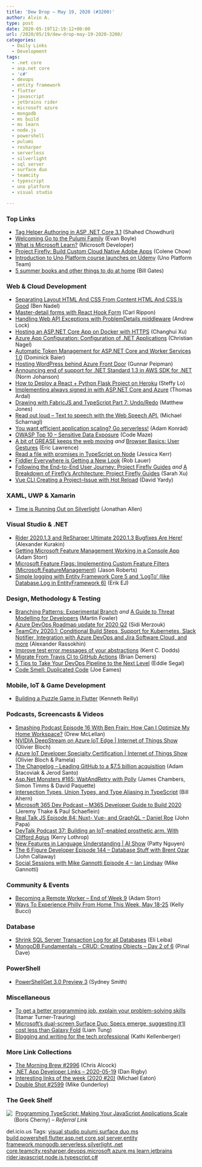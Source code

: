 ```yaml
---
title: 'Dew Drop – May 19, 2020 (#3200)'
author: Alvin A.
type: post
date: 2020-05-19T12:19:12+00:00
url: /2020/05/19/dew-drop-may-19-2020-3200/
categories:
  - Daily Links
  - Development
tags:
  - .net core
  - asp.net core
  - 'c#'
  - devops
  - entity framework
  - flutter
  - javascript
  - jetbrains rider
  - microsoft azure
  - mongodb
  - ms build
  - ms learn
  - node.js
  - powershell
  - pulumi
  - resharper
  - serverless
  - silverlight
  - sql server
  - surface duo
  - teamcity
  - typescript
  - uno platform
  - visual studio

---
```

### <a name="top"></a>Top Links

  * <a href="https://wakeupandcode.com/tag-helper-authoring-in-asp-net-core-3-1/" target="_blank" rel="noopener noreferrer">Tag Helper Authoring in ASP .NET Core 3.1</a> (Shahed Chowdhuri)
  * <a href="https://www.pulumi.com/blog/go-support-pulumi-2-0/" target="_blank" rel="noopener noreferrer">Welcoming Go to the Pulumi Family</a> (Evan Boyle)
  * <a href="http://www.youtube.com/watch?v=IwVE6U5lfTs" target="_blank" rel="noopener noreferrer">What is Microsoft Learn?</a> (Microsoft Developer)
  * <a href="https://medium.com/adobetech/project-firefly-build-custom-cloud-native-adobe-apps-54d157adb473?source=rss----9342990108af---4" target="_blank" rel="noopener noreferrer">Project Firefly: Build Custom Cloud Native Adobe Apps</a> (Colene Chow)
  * <a href="https://platform.uno/blog/introduction-to-uno-platform-course-launches-on-udemy/" target="_blank" rel="noopener noreferrer">Introduction to Uno Platform course launches on Udemy</a> (Uno Platform Team)
  * <a href="https://www.gatesnotes.com/About-Bill-Gates/Summer-Books-2020" target="_blank" rel="noopener noreferrer">5 summer books and other things to do at home</a> (Bill Gates)



### <a name="web"></a>Web & Cloud Development

  * <a href="https://www.bennadel.com/blog/3830-separating-layout-html-and-css-from-content-html-and-css-is-good.htm" target="_blank" rel="noopener noreferrer">Separating Layout HTML And CSS From Content HTML And CSS Is Good</a> (Ben Nadel)
  * <a href="https://www.carlrippon.com/master-detail-forms-with-react-form-hook/" target="_blank" rel="noopener noreferrer">Master-detail forms with React Hook Form</a> (Carl Rippon)
  * <a href="https://andrewlock.net/handling-web-api-exceptions-with-problemdetails-middleware/" target="_blank" rel="noopener noreferrer">Handling Web API Exceptions with ProblemDetails middleware</a> (Andrew Lock)
  * <a href="https://codeburst.io/hosting-an-asp-net-core-app-on-docker-with-https-642cde4f04e8?source=rss----61061eb0c96b---4" target="_blank" rel="noopener noreferrer">Hosting an ASP.NET Core App on Docker with HTTPS</a> (Changhui Xu)
  * <a href="https://csharp.christiannagel.com/2020/05/19/azureappconfiguration/" target="_blank" rel="noopener noreferrer">Azure App Configuration: Configuration of .NET Applications</a> (Christian Nagel)
  * <a href="https://leastprivilege.com/2020/05/18/automatic-token-management-for-asp-net-core-and-worker-services-1-0/" target="_blank" rel="noopener noreferrer">Automatic Token Management for ASP.NET Core and Worker Services 1.0</a> (Dominick Baier)
  * <a href="https://gunnarpeipman.com/wordpress-azure-front-door/" target="_blank" rel="noopener noreferrer">Hosting WordPress behind Azure Front Door</a> (Gunnar Peipman)
  * <a href="http://feedproxy.google.com/~r/AwsDeveloperBlog/~3/uMtvccLWu_o/" target="_blank" rel="noopener noreferrer">Announcing end of support for .NET Standard 1.3 in AWS SDK for .NET</a> (Norm Johanson)
  * <a href="https://medium.com/swlh/how-to-deploy-a-react-python-flask-project-on-heroku-edb99309311?source=rss----f5af2b715248---4" target="_blank" rel="noopener noreferrer">How to Deploy a React + Python Flask Project on Heroku</a> (Steffy Lo)
  * <a href="https://blog.elmah.io/implementing-always-signed-in-with-asp-net-core-and-azure/" target="_blank" rel="noopener noreferrer">Implementing always signed in with ASP.NET Core and Azure</a> (Thomas Ardal)
  * <a href="http://feedproxy.google.com/~r/ExceptionNotFound/~3/hItRw7MTd2M/" target="_blank" rel="noopener noreferrer">Drawing with FabricJS and TypeScript Part 7: Undo/Redo</a> (Matthew Jones)
  * <a href="https://justmarkup.com/articles/2020-05-19-text-to-speech/" target="_blank" rel="noopener noreferrer">Read out loud &#8211; Text to speech with the Web Speech API.</a> (Michael Scharnagl)
  * <a href="https://stackoverflow.blog/2020/05/18/you-want-efficient-application-scaling-go-serverless/" target="_blank" rel="noopener noreferrer">You want efficient application scaling? Go serverless!</a> (Adam Konrád)
  * <a href="https://code-maze.com/owasp-top-10-sensitive-data-exposure/" target="_blank" rel="noopener noreferrer">OWASP Top 10 – Sensitive Data Exposure</a> (Code Maze)
  * <a href="https://textslashplain.com/2020/05/18/a-bit-of-grease-keeps-the-web-moving/" target="_blank" rel="noopener noreferrer">A bit of GREASE keeps the web moving</a> _and_ <a href="https://textslashplain.com/2020/05/18/browser-basics-user-gestures/" target="_blank" rel="noopener noreferrer">Browser Basics: User Gestures</a> (Eric Lawrence)
  * <a href="https://jessitron.com/2020/05/18/read-a-file-with-promises-in-typescript-on-node/" target="_blank" rel="noopener noreferrer">Read a file with promises in TypeScript on Node</a> (Jessica Kerr)
  * <a href="https://www.telerik.com/blogs/fiddler-everywhere-new-look" target="_blank" rel="noopener noreferrer">Fiddler Everywhere is Getting a New Look</a> (Rob Lauer)
  * <a href="https://medium.com/adobetech/following-the-end-to-end-user-journey-project-firefly-guides-6f961648ed20?source=rss----9342990108af---4" target="_blank" rel="noopener noreferrer">Following the End-to-End User Journey: Project Firefly Guides</a> _and_ <a href="https://medium.com/adobetech/a-breakdown-of-fireflys-architecture-project-firefly-guides-fe4f38e16014?source=rss----9342990108af---4" target="_blank" rel="noopener noreferrer">A Breakdown of Firefly’s Architecture: Project Firefly Guides</a> (Sarah Xu)
  * <a href="http://feedproxy.google.com/~r/davidyardy/~3/uaQ1j2dOYuE/" target="_blank" rel="noopener noreferrer">Vue CLI Creating a Project–Issue with Hot Reload</a> (David Yardy)



### <a name="silverlight"></a>XAML, UWP & Xamarin

  * <a href="https://www.infoq.com/news/2020/05/Silverlight-EOL/?utm_campaign=infoq_content&utm_source=infoq&utm_medium=feed&utm_term=global" target="_blank" rel="noopener noreferrer">Time is Running Out on Silverlight</a> (Jonathan Allen)



### <a name="dotnet"></a>Visual Studio & .NET

  * <a href="https://blog.jetbrains.com/dotnet/2020/05/19/rider-resharper-ultimate-2020-1-3/" target="_blank" rel="noopener noreferrer">Rider 2020.1.3 and ReSharper Ultimate 2020.1.3 Bugfixes Are Here!</a> (Alexander Kurakin)
  * <a href="http://adamstorr.azurewebsites.net/blog/getting-microsoft-feature-management-working-in-a-console-app" target="_blank" rel="noopener noreferrer">Getting Microsoft Feature Management Working in a Console App</a> (Adam Storr)
  * <a href="http://dontcodetired.com/blog/post/Microsoft-Feature-Flags-Implementing-Custom-Feature-Filters-(MicrosoftFeatureManagement)" target="_blank" rel="noopener noreferrer">Microsoft Feature Flags: Implementing Custom Feature Filters (Microsoft.FeatureManagement)</a> (Jason Roberts)
  * <a href="http://feedproxy.google.com/~r/ErikejBlogsAboutSqlCompactnetAndRelatedStuff/~3/FusJ6EEVqQA/simple-logging-with-entity-framework.html" target="_blank" rel="noopener noreferrer">Simple logging with Entity Framework Core 5 and &#8216;LogTo&#8217; (like Database.Log in EntityFramework 6)</a> (Erik EJ)



### <a name="design"></a>Design, Methodology & Testing

  * <a href="https://martinfowler.com/articles/branching-patterns.html#experimental-branch" target="_blank" rel="noopener noreferrer">Branching Patterns: Experimental Branch</a> _and_ <a href="https://martinfowler.com/articles/agile-threat-modelling.html" target="_blank" rel="noopener noreferrer">A Guide to Threat Modelling for Developers</a> (Martin Fowler)
  * <a href="https://devblogs.microsoft.com/devops/azure-devops-roadmap-update-for-2020-q2/" target="_blank" rel="noopener noreferrer">Azure DevOps Roadmap update for 2020 Q2</a> (Sidi Merzouk)
  * <a href="https://blog.jetbrains.com/teamcity/2020/05/teamcity-2020-1-conditional-build-steps-support-for-kubernetes-slack-notifier-integration-with-azure-devops-and-jira-software-cloud-and-more/" target="_blank" rel="noopener noreferrer">TeamCity 2020.1: Conditional Build Steps, Support for Kubernetes, Slack Notifier, Integration with Azure DevOps and Jira Software Cloud, and more</a> (Alexander Rassokhin)
  * <a href="https://kentcdodds.com/blog/improve-test-error-messages-of-your-abstractions" target="_blank" rel="noopener noreferrer">Improve test error messages of your abstractions</a> (Kent C. Dodds)
  * <a href="https://developer.okta.com/blog/2020/05/18/travis-ci-to-github-actions" target="_blank" rel="noopener noreferrer">Migrate From Travis CI to GitHub Actions</a> (Brian Demers)
  * <a href="https://stackify.com/5-tips-to-take-your-devops-pipeline-to-the-next-level/" target="_blank" rel="noopener noreferrer">5 Tips to Take Your DevOps Pipeline to the Next Level</a> (Eddie Segal)
  * <a href="https://medium.com/thinkster-io/code-smell-duplicated-code-c82590858057?source=rss----4b02256a38e9---4" target="_blank" rel="noopener noreferrer">Code Smell: Duplicated Code</a> (Joe Eames)



### <a name="mobile"></a>Mobile, IoT & Game Development

  * <a href="https://itnext.io/building-a-puzzle-game-in-flutter-41c6c1eee65a?source=rss-42cf31b6ca29------2" target="_blank" rel="noopener noreferrer">Building a Puzzle Game in Flutter</a> (Kenneth Reilly)



### <a name="podcasts"></a>Podcasts, Screencasts & Videos

  * <a href="https://www.smashingmagazine.com/2020/05/smashing-podcast-episode-16/" target="_blank" rel="noopener noreferrer">Smashing Podcast Episode 16 With Ben Frain: How Can I Optimize My Home Workspace?</a> (Drew McLellan)
  * <a href="https://channel9.msdn.com/Shows/Internet-of-Things-Show/NVIDIA-DeepStream-on-Azure-IoT-Edge?WT.mc_id=DX_MVP4025064" target="_blank" rel="noopener noreferrer">NVIDIA DeepStream on Azure IoT Edge | Internet of Things Show</a> (Olivier Bloch)
  * <a href="https://channel9.msdn.com/Shows/Internet-of-Things-Show/Azure-IoT-Developer-Specialty-Certification?WT.mc_id=DX_MVP4025064" target="_blank" rel="noopener noreferrer">Azure IoT Developer Specialty Certification | Internet of Things Show</a> (Olivier Bloch & Pamela)
  * <a href="https://changelog.com/podcast/395" target="_blank" rel="noopener noreferrer">The Changelog &#8211; Leading GitHub to a $7.5 billion acquisition</a> (Adam Stacoviak & Jerod Santo)
  * <a href="http://www.youtube.com/watch?v=bspAg17bvtw" target="_blank" rel="noopener noreferrer">Asp.Net Monsters #165: WaitAndRetry with Polly</a> (James Chambers, Simon Timms & David Paquette)
  * <a href="http://www.youtube.com/watch?v=2UzCFw9638Y" target="_blank" rel="noopener noreferrer">Intersection Types, Union Types, and Type Aliasing in TypeScript</a> (Bill Ahern)
  * <a href="https://www.m365devpodcast.com/e/m365-developer-guide-to-build-2020/" target="_blank" rel="noopener noreferrer">Microsoft 365 Dev Podcast &#8211; M365 Developer Guide to Build 2020</a> (Jeremy Thake & Paul Schaeflein)
  * <a href="https://realtalkjavascript.simplecast.com/episodes/episode-84-nuxt-vue-and-graphql-daniel-roe-rZWxIOWz" target="_blank" rel="noopener noreferrer">Real Talk JS Episode 84: Nuxt- Vue- and GraphQL &#8211; Daniel Roe</a> (John Papa)
  * <a href="https://kerry.lothrop.de/devtalk-37/" target="_blank" rel="noopener noreferrer">DevTalk Podcast 37: Building an IoT-enabled prosthetic arm. With Clifford Agius</a> (Kerry Lothrop)
  * <a href="https://channel9.msdn.com/Shows/AI-Show/New-Features-in-Language-Understanding?WT.mc_id=DX_MVP4025064" target="_blank" rel="noopener noreferrer">New Features in Language Understanding | AI Show</a> (Patty Nguyen)
  * <a href="https://6figuredev.com/podcast/episode-144-database-stuff-with-brent-ozar/" target="_blank" rel="noopener noreferrer">The 6 Figure Developer Episode 144 – Database Stuff with Brent Ozar</a> (John Callaway)
  * <a href="https://techcommunity.microsoft.com/t5/healthcare-and-life-sciences/social-sessions-with-mike-gannotti-episode-4-ian-lindsay/ba-p/1375099" target="_blank" rel="noopener noreferrer">Social Sessions with Mike Gannotti Episode 4 – Ian Lindsay</a> (Mike Gannotti)



### <a name="events"></a>Community & Events

  * <a href="http://feedproxy.google.com/~r/WestDiscGolf/~3/JXJ_hdjq4Nc/becoming-a-remote-worker-end-of-week-9" target="_blank" rel="noopener noreferrer">Becoming a Remote Worker &#8211; End of Week 9</a> (Adam Storr)
  * <a href="https://www.uwishunu.com/2020/05/ways-to-experience-philly-from-home-this-week-may-18-25/" target="_blank" rel="noopener noreferrer">Ways To Experience Philly From Home This Week, May 18-25</a> (Kelly Bucci)



### <a name="sql"></a>Database

  * <a href="http://feedproxy.google.com/~r/MSSQLTips-LatestSqlServerTips/~3/zxlusAWQqEs/" target="_blank" rel="noopener noreferrer">Shrink SQL Server Transaction Log for all Databases</a> (Eli Leiba)
  * <a href="https://blog.sqlauthority.com/2020/05/19/mongodb-fundamentals-getting-started-day-1-of-6-2/?utm_source=rss&utm_medium=rss&utm_campaign=mongodb-fundamentals-getting-started-day-1-of-6-2" target="_blank" rel="noopener noreferrer">MongoDB Fundamentals – CRUD: Creating Objects – Day 2 of 6</a> (Pinal Dave)



### <a name="ps"></a>PowerShell

  * <a href="https://devblogs.microsoft.com/powershell/powershellget-3-0-preview-3/" target="_blank" rel="noopener noreferrer">PowerShellGet 3.0 Preview 3</a> (Sydney Smith)



### <a name="misc"></a>Miscellaneous

  * <a href="https://codewithoutrules.com/2020/05/18/job-search-skills/" target="_blank" rel="noopener noreferrer">To get a better programming job, explain your problem-solving skills</a> (Itamar Turner-Trauring)
  * <a href="https://www.zdnet.com/article/microsofts-dual-screen-surface-duo-specs-emerge-suggesting-itll-cost-less-than-galaxy-fold/#ftag=RSSbaffb68" target="_blank" rel="noopener noreferrer">Microsoft&#8217;s dual-screen Surface Duo: Specs emerge, suggesting it&#8217;ll cost less than Galaxy Fold</a> (Liam Tung)
  * <a href="https://www.red-gate.com/blog/database-development/blogging-and-writing-for-the-tech-professional" target="_blank" rel="noopener noreferrer">Blogging and writing for the tech professional</a> (Kathi Kellenberger)



### <a name="links"></a>More Link Collections

  * <a href="http://feedproxy.google.com/~r/ReflectivePerspective/~3/jvD5ptziFLI/" target="_blank" rel="noopener noreferrer">The Morning Brew #2996</a> (Chris Alcock)
  * <a href="https://links.danrigby.com/2020/05/app-developer-links-2020-05-19/" target="_blank" rel="noopener noreferrer">.NET App Developer Links &#8211; 2020-05-19</a> (Dan Rigby)
  * <a href="https://samestuffdifferentday.com/2020/05/18/interesting-links-of-the-week-2020-20/" target="_blank" rel="noopener noreferrer">Interesting links of the week (2020 #20)</a> (Michael Eaton)
  * <a href="https://afreshcup.com/home/2020/05/19/double-shot-2599.html" target="_blank" rel="noopener noreferrer">Double Shot #2599</a> (Mike Gunderloy)



### <a name="shelf"></a>The Geek Shelf

<a href="https://www.amazon.com/Programming-TypeScript-Making-JavaScript-Applications-ebook/dp/B07R86FL4K/?tag=amavin-20" target="_blank" rel="noopener noreferrer"><img decoding="async" align="left" style="margin: 0px 4px 10px 0px; border: 0px currentcolor; border-image: none; float: left; display: inline; background-image: none;" src="https://m.media-amazon.com/images/I/914Lo09RDcL._AC_UY218_.jpg" border="0" /></a>&nbsp;<a href="https://www.amazon.com/Programming-TypeScript-Making-JavaScript-Applications-ebook/dp/B07R86FL4K/?tag=amavin-20" target="_blank" rel="noopener noreferrer">Programming TypeScript: Making Your JavaScript Applications Scale</a> (Boris Cherny) _&#8211; Referral Link_









<div class="wlWriterEditableSmartContent" id="scid:77ECF5F8-D252-44F5-B4EB-D463C5396A79:869d3a81-c5f1-4ece-a4a8-0acd2bab269f" style="margin: 0px; padding: 0px; float: none; display: inline;">
  del.icio.us Tags: <a href="http://del.icio.us/popular/visual+studio" rel="tag">visual studio</a>,<a href="http://del.icio.us/popular/pulumi" rel="tag">pulumi</a>,<a href="http://del.icio.us/popular/surface+duo" rel="tag">surface duo</a>,<a href="http://del.icio.us/popular/ms+build" rel="tag">ms build</a>,<a href="http://del.icio.us/popular/powershell" rel="tag">powershell</a>,<a href="http://del.icio.us/popular/flutter" rel="tag">flutter</a>,<a href="http://del.icio.us/popular/asp.net+core" rel="tag">asp.net core</a>,<a href="http://del.icio.us/popular/sql+server" rel="tag">sql server</a>,<a href="http://del.icio.us/popular/entity+framework" rel="tag">entity framework</a>,<a href="http://del.icio.us/popular/mongodb" rel="tag">mongodb</a>,<a href="http://del.icio.us/popular/serverless" rel="tag">serverless</a>,<a href="http://del.icio.us/popular/silverlight" rel="tag">silverlight</a>,<a href="http://del.icio.us/popular/.net+core" rel="tag">.net core</a>,<a href="http://del.icio.us/popular/teamcity" rel="tag">teamcity</a>,<a href="http://del.icio.us/popular/resharper" rel="tag">resharper</a>,<a href="http://del.icio.us/popular/devops" rel="tag">devops</a>,<a href="http://del.icio.us/popular/microsoft+azure" rel="tag">microsoft azure</a>,<a href="http://del.icio.us/popular/ms+learn" rel="tag">ms learn</a>,<a href="http://del.icio.us/popular/jetbrains+rider" rel="tag">jetbrains rider</a>,<a href="http://del.icio.us/popular/javascript" rel="tag">javascript</a>,<a href="http://del.icio.us/popular/node.js" rel="tag">node.js</a>,<a href="http://del.icio.us/popular/typescript" rel="tag">typescript</a>,<a href="http://del.icio.us/popular/c%23" rel="tag">c#</a>
</div>